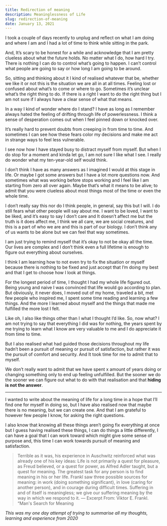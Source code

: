 ```yaml
---
title: Redirection of meaning
description: Meaninglessness of Life
slug: redirection-of-meaning
date: January 13, 2021
---
```


I took a couple of days recently to unplug and reflect on what I am doing and where I am and I had a lot of time to think while sitting in the park.

And, It’s scary to be honest for a while and acknowledge that I am pretty clueless about what the future holds. No matter what I do, how hard I try. There is nothing I can do to control what’s going to happen. I can’t control what people are going to say or how long I am going to be around.

So, sitting and thinking about it I kind of realised whatever that be, whether we like it or not this is the situation we are all in at all times. Feeling lost or confused about what’s to come or where to go.
Sometimes it’s unclear what’s the right thing to do.
If there is a right I want to do the right thing but I am not sure if I always have a clear sense of what that means.

In a way I kind of wonder where do I stand? I have as long as I remember always hated the feeling of drifting through life of powerlessness. I think a sense of desperation comes out when I feel pinned down or knocked over.

It’s really hard to prevent doubts from creeping in from time to time. And sometimes I can see how these fears color my decisions and make me act in strange ways to feel less vulnerable.

I see now how I have stayed busy to distract myself from myself. But when I do stop for a moment and kinda let go, I am not sure I like what I see. I really do wonder what my ten-year-old self would think.

I don’t think I have as many answers as I imagined I would at this stage in life. Or maybe I got some answers but I have a lot more questions now. And sometimes what was working before stops working and I feel like I am starting from zero all over again. Maybe that’s what it means to be alive; to admit that you were clueless about most things most of the time or even the whole time.

I don’t really say this nor do I think people, in general, say this but I will. I do still fears what other people will say about me. I want to be loved, I want to be liked, and it’s easy to say I don’t care and It doesn’t affect me but the truth is it does affect me, I think we all care, we are social creatures, and this is a part of who we are and this is part of our biology. I don’t think any of us wants to be alone but we can feel that way sometimes.

I am just trying to remind myself that it’s okay to not be okay all the time. Our lives are complex and I don’t think even a full lifetime is enough to figure out everything about ourselves.

I think I am learning how to not even try to fix the situation or myself because there is nothing to be fixed and just accept that I’m doing my best and that I get to choose how I look at things.

For the longest period of time, I thought I had my whole life figured out. Being young and naive I was convinced that life would go according to plan.
But obviously, it never does, I moved out of my home, traveled a bit, met few people who inspired me, I spent some time reading and learning a few things.
And the more I learned about myself and the things that made me fulfilled the more lost I felt.

Like oh, I also like things other than I what I thought I’d like. So, now what?
I am not trying to say that everything I did was for nothing, the years spent by me trying to learn what I know are very valuable to me and I do appreciate it from time to time.

But I also realised what had guided those decisions throughout my life hadn’t been a pursuit of meaning or pursuit of satisfaction, but rather it was the pursuit of comfort and security.
And It took time for me to admit that to myself.

We don’t really want to admit that we have spent x amount of years doing or changing something only to end up feeling unfulfilled. But the sooner we do the sooner we can figure out what to do with that realisation and that **hiding is not the answer**.

---

I wanted to write about the meaning of life for a long time in a hope that I’ll find one for myself in doing so, but I have also realised now that maybe there is no meaning, but we can create one. And that I am grateful to however few people I know, for asking the right questions.

I also know that knowing all these things aren’t going fix everything at once but I guess having realised these things, I can do things a little differently, I can have a goal that I can work toward which might give some sense of purpose and, this time I can work towards pursuit of meaning and satisfaction.

> Terrible as it was, his experience in Auschwitz reinforced what was already one of his key ideas: Life is not primarily a quest for pleasure, as Freud believed, or a quest for power, as Alfred Adler taught, but a quest for meaning. The greatest task for any person is to find meaning in his or her life. Frankl saw three possible sources for meaning: in work (doing something significant), in love (caring for another person), and in courage during difficult times. Suffering in and of itself is meaningless; we give our suffering meaning by the way in which we respond to it.
> &mdash; Excerpt From: Viktor E. Frankl. “Man's Search for Meaning

_This was my one day attempt of trying to summarise all my thoughts, learning and experience from 2020_

